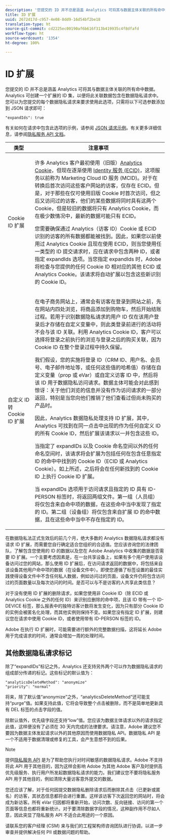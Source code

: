 ```yaml
---
description: '您提交的 ID 并不总是涵盖 Analytics 可将其与数据主体关联的所有命中数据。Analytics 可创建一个扩展的 ID 集，以便将此关联数据包含在数据隐私请求中。您可以为您提交的每个数据隐私请求来要求使用此选项，只需将以下可选参数添加到 JSON 请求即可 '
title: ID 扩展
uuid: 2672d17d-c957-4e08-8dd9-16d54bf2be18
translation-type: ht
source-git-commit: cd2225ec00190af6b616f313b419935c4f8dfafd
workflow-type: ht
source-wordcount: '1354'
ht-degree: 100%

---
```



# ID 扩展

您提交的 ID 并不总是涵盖 Analytics 可将其与数据主体关联的所有命中数据。Analytics 可创建一个扩展的 ID 集，以便将此关联数据包含在数据隐私请求中。您可以为您提交的每个数据隐私请求来要求使用此选项，只需将以下可选参数添加到 JSON 请求即可：

```
"expandIds": true
```

有关如何在请求中包含此选项的示例，请参阅 [JSON 请求示例](/help/admin/c-data-governance/gdpr-submit-access-delete.md#sample-json-request)。有关更多详细信息，请参阅[隐私服务 API 文档](https://www.adobe.io/apis/experienceplatform/gdpr.html)。

<table id="table_A10CA8DC8C1643CF84A4DF30A6740D51"> 
 <thead> 
  <tr> 
   <th colname="col1" class="entry"> 类型 </th> 
   <th colname="col2" class="entry"> 注意事项 </th> 
  </tr> 
 </thead>
 <tbody> 
  <tr> 
   <td colname="col1"> <p>Cookie ID 扩展 </p> </td> 
   <td colname="col2"> <p>许多 Analytics 客户最初使用（旧版）<a href="https://docs.adobe.com/content/help/zh-Hans/core-services/interface/ec-cookies/cookies-privacy.html">Analytics Cookie</a>，但现在逐渐使用 <a href="https://docs.adobe.com/content/help/zh-Hans/id-service/using/home.html">Identity 服务 (ECID)</a>，这项服务以前称为 Marketing Cloud ID 服务 (MCID)。对于在转换后首次访问这些客户网站的访客，仅存在 ECID。但是，对于那些在仅可使用旧版 Cookie 时首次访问，但之后又访问过的访客，他们的某些数据将同时具有这两个 Cookie，但是较旧的数据将只有 Analytics Cookie，而在极少数情况中，最新的数据可能只有 ECID。 </p> <p>您需要确保通过 Analytics（访客 ID）Cookie 或 ECID 识别的访客的所有数据都能被找到。因此，如果您以前使用过 Analytics Cookie 且现在使用 ECID，则当您使用任一类型的 ID 提交请求时，应在请求中包含两种 ID，或者指定 expandIds 选项。当您指定 expandIds 时，Adobe 将检查与您提供的任何 Cookie ID 相对应的其他 ECID 或 Analytics Cookie。该请求将自动扩展以包含这些新识别的 Cookie ID。 </p> </td> 
  </tr> 
  <tr> 
   <td colname="col1"> <p>自定义 ID 转 Cookie ID 扩展 </p> </td> 
   <td colname="col2"> <p>在电子商务网站上，通常会有访客在登录到网站之前，先在网站内四处浏览，将商品添加到购物车，然后开始结账过程。若用于识别数据隐私请求的用户 ID 仅在该用户登录后才存储在自定义变量中，则此类登录前进行的活动将不会与该 ID 关联。利用 Analytics Cookie ID，客户可以选择将登录之前执行的浏览与登录之后的购买关联，因为 Cookie ID 在整个登录过程中持久保留。 </p> <p>我们假设，您的实施将登录 ID（CRM ID、用户名、会员号、电子邮件地址等，或任何这些值的哈希值）存储在自定义变量（prop 或 eVar）或自定义访客 ID 中，然后将该 ID 用于数据隐私访问请求。数据主体可能会对此感到惊讶：关于他们浏览的信息并没有作为访问请求的一部分返回，特别是当您向他们推销了他们查看过但尚未购买的产品时。 </p> <p>因此，Analytics 数据隐私处理支持 ID 扩展，其中，Analytics 可找到在同一点击中出现的作为任何自定义 ID 的所有 Cookie ID，然后扩展该请求以一并包含这些 ID。 </p> <p>当指定了 expandIDs 以及 Cookie 命名空间以外的任何命名空间时，该请求将会扩展为包括任何在包含任意指定 ID 的命中中找到的 Cookie ID（ECID 或 Analytics Cookie）。如上所述，之后将会在任何新找到的 Cookie ID 上执行 Cookie ID 扩展。 </p> <p>当 expandIDs 选项用于访问请求且指定的 ID 具有 ID-PERSON 标签时，将返回两组文件。第一组（人员组）将仅包含来自命中项的数据，在这些命中当中发现了指定的 ID。第二组（设备组）将仅包含来自扩展 ID 的命中数据，且在这些命中当中不存在指定的 ID。 </p> </td> 
  </tr> 
 </tbody> 
</table>

在数据隐私法正式生效后的前几个月，绝大多数的 Analytics 数据隐私请求都没有请求 ID 扩展，而需要您自行确定适合您组织的合适值。您应该咨询您的法律团队，了解包含您使用的 ID 的数据以及您在 Adobe Analytics 中收集的数据是否需要 ID 扩展。一个主要考虑因素是，在一台共享设备上，如果有多个用户使用该设备访问过您的网站，那么使用 ID 扩展后，在访问请求返回的数据中，将包括来自该设备其他用户命中项的数据（在设备文件中）。即使您遵循了标签设置的最佳实践使得设备文件中不含任何私人数据，例如访问过的页面，设备文件仍将包含访问过的页面数量以及每次访问的时间。是否可以与不是访客的人共享此类信息？

对于没有使用 ID 扩展的删除请求，如果您使用非 Cookie ID（除 ECID 或 Analytics Cookie 之外的任何 ID）来识别应删除的命中项，且该 ID 带有一个 ID-DEVICE 标签，那么报表中的独特访客计数将发生变化，因为只有部分 Cookie ID 的实例会被匿名化处理，而其他实例则保持不变。如果您没有指定 ID 扩展，则建议您在请求中使用 Cookie ID，或者使用带有 ID-PERSON 标签的 ID。

Adobe 在执行 ID 扩展时，可能需要进行额外的完整数据扫描，这将延长 Adobe 用于完成请求的时间，通常会增加一周的处理时间。

## 其他数据隐私请求标记

除了“expandIDs”标记之外，Analytics 还支持另外两个可以作为数据隐私请求的组成部分传递的标记。这些标记的默认值为：

```
"analyticsDeleteMethod": "anonymize"
"priority": "normal"
```

将来，除了默认值“anonymize”之外，“analyticsDeleteMethod”还可能支持“purge”值。如果支持此值，它将会导致整个点击被删除，而不是简单地更新具有 DEL 标签的点击字段的值。

除默认值外，优先级字段还支持“low”值。您应该为数据主体请求以外的请求指定此值，这样便没有了必须在 30 天内完成的法律要求。请注意，Adobe 建议您不要因为数据主体发起请求以外的其他原因而使用数据隐私 API。数据隐私 API 是一个不适用于数据清理或修复的工具，会产生意想不到的后果。

>[!NOTE]
>
>提供[隐私服务 API](https://www.adobe.io/apis/experienceplatform/gdpr.html) 是为了帮助您执行对时间敏感的数据隐私请求。Adobe 不支持将此 API 用于其他目的，因为这样会影响 Adobe 为其他 Adobe 客户及时提供高优先级服务、执行用户所发起数据隐私请求的能力。我们建议您不要将隐私服务 API 用于其他目的，例如清除大量访客意外提交的数据。

您还应该了解，对于任何因提交数据隐私删除请求后而删除其点击（已更新或匿名）的访客，其状态信息都将会进行重置。这样该访客下次返回您的网站时，将会成为新访客。所有 eVar 归因都将重新开始，访问次数、反向链接、访问的第一个页面等信息也都将重新统计。对于要清除数据字段的情况，这种副作用不尽如人意，因此突显了隐私服务 API 不适合此用途的一个原因。

请联系您的客户经理 (CSM) 来与我们的工程架构师咨询团队进行协调，以进一步审查并提供解决任何 PII 或数据问题的帮助。

